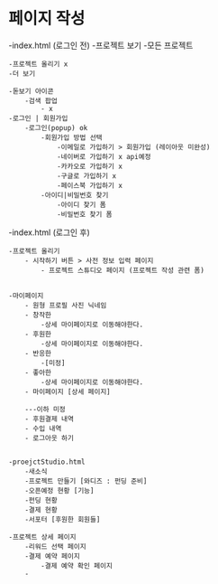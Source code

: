 # 페이지 작성
-index.html (로그인 전)
	-프로젝트 보기
		-모든 프로젝트
	
	-프로젝트 올리기 x
	-더 보기

	-돋보기 아이콘
		-검색 팝업
			- x
	-로그인 | 회원가입
		-로그인(popup) ok
			-회원가입 방법 선택
				-이메일로 가입하기 > 회원가입 (레이아웃 미완성)
				-네이버로 가입하기 x api예정
				-카카오로 가입하기 x 
				-구글로 가입하기 x 
				-페이스북 가입하기 x 
			-아이디|비밀번호 찾기
				-아이디 찾기 폼
				-비밀번호 찾기 폼

-index.html (로그인 후)

	-프로젝트 올리기
		- 시작하기 버튼 > 사전 정보 입력 페이지
			- 프로젝트 스튜디오 페이지 (프로젝트 작성 관련 폼)


	-마이페이지
		- 원형 프로필 사진	닉네임
		- 창작한
			-상세 마이페이지로 이동해야한다.
		- 후원한
			-상세 마이페이지로 이동해야한다.
		- 반응한
			-[미정]
		- 좋아한 
			-상세 마이페이지로 이동해야한다.
		- 마이페이지 [상세 페이지]
		
		---이하 미정
		- 후원결제 내역
		- 수입 내역
		- 로그아웃 하기


	-proejctStudio.html
		-새소식 
		-프로젝트 만들기 [와디즈 : 펀딩 준비]
		-오픈예정 현황 [기능]
		-펀딩 현황
		-결제 현황
		-서포터 [후원한 회원들]

	-프로젝트 상세 페이지
		-리워드 선택 페이지
		-결제 예약 페이지
			-결제 예약 확인 페이지
		-